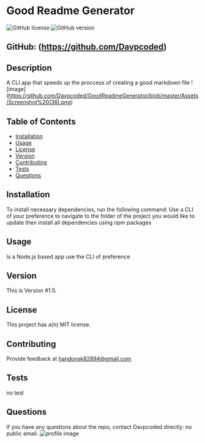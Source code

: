 
# Good Readme Generator
![GitHub license](https://img.shields.io/badge/license-MIT-blue.svg) ![GitHub version](https://img.shields.io/badge/version-1.5-orange.svg)  
## GitHub: (https://github.com/Davpcoded)
## Description
A CLI app that speeds up the proccess of creating a good markdown file
![image] (https://github.com/Davpcoded/GoodReadmeGenerator/blob/master/Assets/Screenshot%20(36).png)
## Table of Contents
* [Installation](#installation)
* [Usage](#usage)
* [License](#license)
* [Version](#version)
* [Contributing](#contributing)
* [Tests](#tests)
* [Questions](#questions)
## Installation
To install necessary dependencies, run the following command:
Use a CLI of your preference to navigate to the folder of the project you would like to update then install all dependencies using npm packages
## Usage
Is a Node.js based app use the CLI of preference
## Version
This is Version #1.5.
## License
This project has a(n) MIT license.
  
## Contributing
Provide feedback at handonsk82894@gmail.com
## Tests
no test
## Questions
If you have any questions about the repo, contact Davpcoded directly: no public email. ![profile image](https://avatars3.githubusercontent.com/u/59517522?v=4&s=100)
